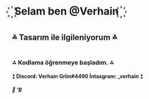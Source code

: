 # ꙰ Selam ben @Verhain ꙰	

## **࿏ Tasarım ile ilgileniyorum ࿏**

### ⁂ Kodlama öğrenmeye başladım. ⁂


#### ⁑ Discord: Verhain Grîm#4490 İntasgram: _verhain ⁑

##### *💞️ 'B*

<!---
Verhain/Verhain is a ✨ special ✨ repository because its `README.md` (this file) appears on your GitHub profile.
You can click the Preview link to take a look at your changes.
--->
